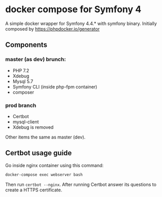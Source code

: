 # docker compose for Symfony 4
A simple docker wrapper for Symfony 4.4.* with symfony binary. Initially composed by https://phpdocker.io/generator

## Components
### master (as dev) brunch:
* PHP 7.2
* Xdebug
* Mysql 5.7
* Symfony CLI (inside php-fpm container)
* composer

### prod branch
* Certbot
* mysql-client
* Xdebug is removed

Other items the same as master (dev).

## Certbot usage guide
Go inside nginx container using this command:
```bash
docker-compose exec webserver bash
```
Then run `certbot --nginx`. After running Certbot answer its questions to create a HTTPS certificate.
